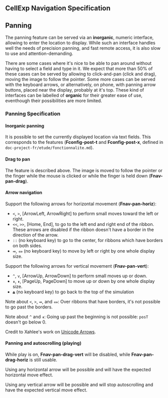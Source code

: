 ## CellExp Navigation Specification

## Panning

The panning feature can be served via an **inorganic**, numeric interface, allowing to enter the location to display. While such an interface handles well the needs of precision panning, and fast remote access, it is also slow to use and attention-demanding.

There are some cases where it's nice to be able to pan around without having to
select a field and type in it. We expect that more than 50% of these cases can
be served by allowing to click-and-pan (click and drag), moving the image to
follow the pointer. Some more cases can be served with the keyboard arrows, or
alternatively, on phone, with panning arrow buttons, placed near the display,
probably at it's top. These kind of interfaces can be labelled of **organic**
for their greater ease of use, eventhough their possibilities are more limited.

### Panning Specification

#### Inorganic panning

It is possible to set the currently displayed location via text fields. This
corresponds to the features (**Fconfig-post-t** and **Fconfig-post-x**, defined
in `doc-project-fr/etude/fonctionnalite.md`).

#### Drag to pan

The feature is described above. The image is moved to follow the pointer or the
finger while the mouse is clicked or while the finger is held down
(**Fnav-pan-drag**).

#### Arrow navigation

Support the following arrows for horizontal movement (**Fnav-pan-horiz**):

- `<`, `>`, [ArrowLeft, ArrowRight] to perform small moves toward the left or
  right.
- `<<`, `>>`, [Home, End], to go to the left end and right end of the ribbon.
  These arrows are disabled if the ribbon doesn't have a border in the direction
  of the arrow.
- `::` (no keyboard key) to go to the center, for ribbons which have borders
  on both sides.
- `⬵`, `⤁` (no keyboard key) to move by left or right by one whole display
  size.

Support the following arrows for vertical movement (**Fnav-pan-vert**):

- `^`, `v`, [ArrowUp, ArrowDown] to perform small moves up or down.
- `⇞`, `⇟`, [PageUp, PageDown] to move up or down by one whole display size.
- `⏏` (no keyboard key) to go back to the top of the simulation

Note about `<`, `>`, `⬵`, and `⤁`: Over ribbons that have borders, it's not possible to go past the borders.

Note about `^` and `⇞`: Going up past the beginning is not possible: `posT` doesn't go below 0.

Credit to Xahlee's work on [Unicode Arrows](http://xahlee.info/comp/unicode_arrows.html).

#### Panning and autoscrolling (playing)

While play is on, **Fnav-pan-drag-vert** will be disabled, while **Fnav-pan-drag-horiz** is still usable.

Using any horizontal arrow will be possible and will have the expected
horizontal move effect.

Using any vertical arrow will be possible and will stop autoscrolling and have the expected vertical move effect.
